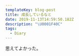 ```yaml
---
templateKey: blog-post
title: 成長しているなと
date: 2019-11-13T14:59:50.182Z
description: "\U0001F40C"
tags:
  - Diary
---
```

思えてよかった。

